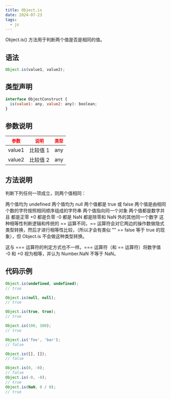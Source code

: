 ```yaml
---
title: Object.is
date: 2024-07-23
tags:
  - js
---
```

Object.is() 方法用于判断两个值是否是相同的值。

## 语法
```js
Object.is(value1, value2);
```
## 类型声明
```js
interface ObjectConstruct {
  is(value1: any, value2: any): boolean;
}
```
## 参数说明
<code style="fontWeight:900;color:red">__参数__</code>    | <code style="fontWeight:900;color:red">__说明__</code>       |  <code style="fontWeight:900;color:red">__类型__</code>
-------- | --------  | -----
value1 |  比较值 1 |  any
value2 |  比较值 2 |  any

## 方法说明
判断下列任何一项成立，则两个值相同：

两个值均为 undefined
两个值均为 null
两个值都是 true 或 false
两个值是由相同个数的字符按照相同顺序组成的字符串
两个值指向同一个对象
两个值都是数字并且
都是正零 +0
都是负零 -0
都是 NaN
都是除零和 NaN 外的其他同一个数字
这种相等性判断逻辑和传统的 == 运算不同，== 运算符会对它两边的操作数做隐式类型转换，然后才进行相等性比较，（所以才会有类似 "" == false 等于 true 的现象），但 Object.is 不会做这种类型转换。

这与 === 运算符的判定方式也不一样。=== 运算符（和 == 运算符）将数字值 -0 和 +0 视为相等，并认为 Number.NaN 不等于 NaN。

## 代码示例
```js
Object.is(undefined, undefined);
// true

Object.is(null, null);
// true

Object.is(true, true);
// true

Object.is(100, 100);
// true

Object.is('foo', 'bar');
// false

Object.is([], []);
// false

Object.is(0, -0);
// false
Object.is(-0, -0);
// true
Object.is(NaN, 0 / 0);
// true
```